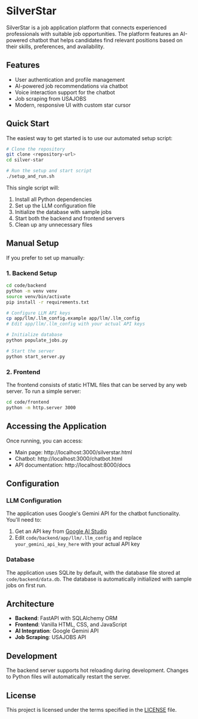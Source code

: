 # SilverStar

SilverStar is a job application platform that connects experienced professionals with suitable job opportunities. The platform features an AI-powered chatbot that helps candidates find relevant positions based on their skills, preferences, and availability.

## Features

- User authentication and profile management
- AI-powered job recommendations via chatbot
- Voice interaction support for the chatbot
- Job scraping from USAJOBS
- Modern, responsive UI with custom star cursor

## Quick Start

The easiest way to get started is to use our automated setup script:

```bash
# Clone the repository
git clone <repository-url>
cd silver-star

# Run the setup and start script
./setup_and_run.sh
```

This single script will:
1. Install all Python dependencies
2. Set up the LLM configuration file
3. Initialize the database with sample jobs
4. Start both the backend and frontend servers
5. Clean up any unnecessary files

## Manual Setup

If you prefer to set up manually:

### 1. Backend Setup

```bash
cd code/backend
python -m venv venv
source venv/bin/activate
pip install -r requirements.txt

# Configure LLM API keys
cp app/llm/.llm_config.example app/llm/.llm_config
# Edit app/llm/.llm_config with your actual API keys

# Initialize database
python populate_jobs.py

# Start the server
python start_server.py
```

### 2. Frontend

The frontend consists of static HTML files that can be served by any web server. To run a simple server:

```bash
cd code/frontend
python -m http.server 3000
```

## Accessing the Application

Once running, you can access:

- Main page: http://localhost:3000/silverstar.html
- Chatbot: http://localhost:3000/chatbot.html
- API documentation: http://localhost:8000/docs

## Configuration

### LLM Configuration

The application uses Google's Gemini API for the chatbot functionality. You'll need to:

1. Get an API key from [Google AI Studio](https://aistudio.google.com/app/apikey)
2. Edit `code/backend/app/llm/.llm_config` and replace `your_gemini_api_key_here` with your actual API key

### Database

The application uses SQLite by default, with the database file stored at `code/backend/data.db`. The database is automatically initialized with sample jobs on first run.

## Architecture

- **Backend**: FastAPI with SQLAlchemy ORM
- **Frontend**: Vanilla HTML, CSS, and JavaScript
- **AI Integration**: Google Gemini API
- **Job Scraping**: USAJOBS API

## Development

The backend server supports hot reloading during development. Changes to Python files will automatically restart the server.

## License

This project is licensed under the terms specified in the [LICENSE](LICENSE) file.
